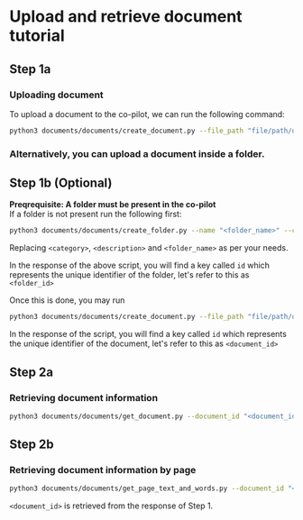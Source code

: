 # Upload and retrieve document tutorial

## Step 1a

### Uploading document

To upload a document to the co-pilot, we can run the following command:

```bash
python3 documents/documents/create_document.py --file_path "file/path/on/local/file.pdf"

```

### **Alternatively, you can upload a document inside a folder.**

## Step 1b (Optional)

**Preqrequisite: A folder must be present in the co-pilot**<br>
If a folder is not present run the following first:<br>

```bash
python3 documents/documents/create_folder.py --name "<folder_name>" --category "<category>" --description "<description>"

```

Replacing `<category>`, `<description>` and `<folder_name>` as per your needs.

In the response of the above script, you will find a key called `id` which represents the unique identifier of the folder, let's refer to this as `<folder_id>`

Once this is done, you may run

```bash
python3 documents/documents/create_document.py --file_path "file/path/on/local/file.pdf" --folder_id "<folder_id>"

```

In the response of the script, you will find a key called `id` which represents the unique identifier of the document, let's refer to this as `<document_id>`

## Step 2a

### Retrieving document information

```bash
python3 documents/documents/get_document.py --document_id "<document_id>" --fill_pages True

```

## Step 2b

### Retrieving document information by page

```bash
python3 documents/documents/get_page_text_and_words.py --document_id "<document_id>" --page_number 1

```

`<document_id>` is retrieved from the response of Step 1.